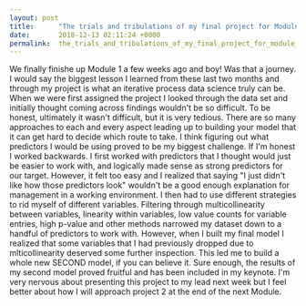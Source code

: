 ```yaml
---
layout: post
title:      "The trials and tribulations of my final project for Module 1"
date:       2018-12-13 02:11:24 +0000
permalink:  the_trials_and_tribulations_of_my_final_project_for_module_1
---
```





We finally finishe up Module 1 a few weeks ago and boy! Was that a journey. I would say the biggest lesson I learned from these last two months and through my project is what an iterative process data science truly can be. When we were first assigned the project I looked through the data set and initially thought coming across findings wouldn't be so difficult. To be honest, ultimately it wasn't difficult, but it is very tedious. There are so many approaches to each and every aspect leading up to building your model that it can get hard to decide which route to take. I think figuring out what predictors I would be using proved to be my biggest challenge. If I'm honest I worked backwards. I first worked with predictors that I thought would just be easier to work with, and logically made sense as strong predictors for our target. However, it felt too easy and I realized that saying "I just didn't like how those predictors look" wouldn't be a good enough explanation for management in a working environment. I then had to use different strategies to rid myself of different variables. Filtering through multicollinearity between variables, linearity within variables, low value counts for variable entries, high p-value and other methods narrowed my dataset down to a handful of predictors to work with. However, when I built my final model I realized that some variables that I had previously dropped due to mlticollinearity deserved some further inspection. This led me to build a whole new SECOND model, if you can believe it. Sure enough, the results of my second model proved fruitful and has been included in my keynote. I'm very nervous about presenting this project to my lead next week but I feel better about how I will approach project 2 at the end of the next Module. 
